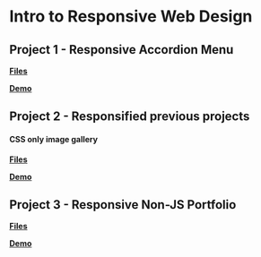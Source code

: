 # Intro to Responsive Web Design

## Project 1 - Responsive Accordion Menu

**[Files](rwd-accordion)**

**[Demo](https://sbchittenden.github.io/MD-Intro-to-RWD-projects/rwd-accordion/)**

## Project 2 - Responsified previous projects

#### CSS only image gallery

**[Files]()**

**[Demo]()**


## Project 3 - Responsive Non-JS Portfolio

**[Files](rwd-non_js_portfolio)**

**[Demo](https://sbchittenden.github.io/MD-Intro-to-RWD-projects/rwd-non_js_portfolio/)**
